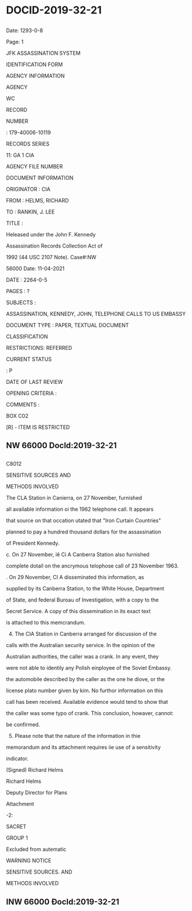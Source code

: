 # DOCID-2019-32-21

##
Date: 1293-0-8

Page: 1

JFK ASSASSINATION SYSTEM

IDENTIFICATION FORM

AGENCY INFORMATION

AGENCY

WC

RECORD

NUMBER

: 179-40006-10119

RECORDS SERIES

11: GA 1 CIA

AGENCY FILE NUMBER

DOCUMENT INFORMATION

ORIGINATOR : CIA

FROM : HELMS, RICHARD

TO : RANKIN, J. LEE

TITLE :

Heleased under the John F. Kennedy

Assassination Records Collection Act of

1992 (44 USC 2107 Note). Case#:NW

56000 Date: 11-04-2021

DATE : 2264-0-5

PAGES : ?

SUBJECTS :

ASSASSINATION, KENNEDY, JOHN, TELEPHONE CALLS TO US EMBASSY

DOCUMENT TYPE : PAPER, TEXTUAL DOCUMENT

CLASSIFICATION

RESTRICTIONS: REFERRED

CURRENT STATUS

: P

DATE OF LAST REVIEW

OPENING CRITERIA :

COMMENTS :

BOX C02

[R] - ITEM IS RESTRICTED

NW 66000 Docld:2019-32-21
---

##
C8012

SENSITIVE SOURCES AND

METHODS INVOLVED

The CLA Station in Canierra, on 27 November, furnished

all available information oi the 1962 telephone call. It appears

that source on that occation utated that "Iron Curtain Countries"

planned to pay a hundred thousand dollars for the assassination

of President Kennedy.

c. On 27 November, iê Ci A Canberra Station also furnished

complete dotail on the ancrymous telophose call of 23 November 1963.

. On 29 November, Cl A disseminated this information, as

supplied by its Canberra Station, to the White House, Department

of State, and federal Buroau of Investigation, with a copy to the

Secret Service. A copy of this dissemination in its exact text

is attached to this memcrandum.

4. The CIA Station in Canberra arranged for discussion of the

calls with the Australian security service. In the opinion of the

Australian authorities, the caller was a crank. In any event, they

were not able to identily any Polish einployee of the Soviet Embassy.

the automobile described by the caller as the one he diove, or the

license plato number given by kim. No furthor information on this

call has been received. Available evidence would tend to show that

the caller was some typo of crank. This conclusion, howaver, cannot:

be confirmed.

5. Please note that the nature of the information in thie

memorandum and its attachment requires iie use of a sensitivity

indicator.

(Signed) Richard Helms

Richard Helms

Deputy Director for Plans

Attachment

-2:

SACRET

GROUP 1

Excluded from autematic

WARNING NOTICE

SENSITIVE SOURCES. AND

METHODS INVOLVED

INW 66000 Đocld:2019-32-21
---

